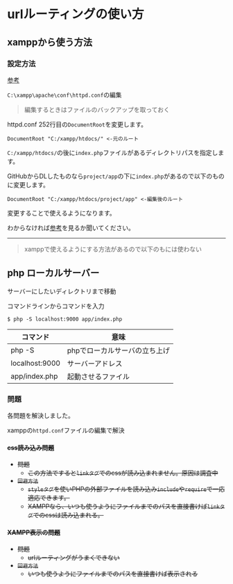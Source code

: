 # urlルーティングの使い方

## xamppから使う方法

### 設定方法

[参考][link]

`C:\xampp\apache\conf\httpd.conf`の編集
> 編集するときはファイルのバックアップを取っておく


httpd.conf 252行目の`DocumentRoot`を変更します。
```
DocumentRoot "C:/xampp/htdocs/" <-元のルート
```

`C:/xampp/htdocs/`の後に`index.php`ファイルがあるディレクトリパスを指定します。


GitHubからDLしたものなら`project/app`の下に`index.php`があるので以下のものに変更します。

```
DocumentRoot "C:/xampp/htdocs/project/app" <-編集後のルート
```

変更することで使えるようになります。

わからなければ[参考][link]を見るか聞いてください。

---

> xamppで使えるようにする方法があるので以下のもには使わない

## php ローカルサーバー

サーバーにしたいディレクトリまで移動

コマンドラインからコマンドを入力

```
$ php -S localhost:9000 app/index.php
```

|コマンド|意味|
|--|--|
|php -S|phpでローカルサーバの立ち上げ|
|localhost:9000|サーバーアドレス|
|app/index.php|起動させるファイル|



### 問題

各問題を解決しました。

xamppの`httpd.conf`ファイルの編集で解決

#### ~~css読み込み問題~~

* ~~問題~~
    * ~~この方法ですると`linkタグ`でのcssが読み込まれません。原因は調査中~~
* ~~`回避方法`~~
    * ~~`styleタグ`を使いPHPの外部ファイルを読み込み`include`や`require`で一応適応できます。~~
    *  ~~XAMPPなら、いつも使うようにファイルまでのパスを直接書けば`linkタグ`でのcssは読み込まれる。~~

#### ~~XAMPP表示の問題~~

* ~~問題~~
    * ~~urlルーティングがうまくできない~~
* ~~`回避方法`~~
    * ~~いつも使うようにファイルまでのパスを直接書けば表示される~~



[link]:https://smartlife-weblog.com/programing/xampp-document-root-change.html#:~:text=%E4%BF%9D%E5%AD%98%E3%81%97%E3%81%BE%E3%81%99%E3%80%82-,hosts%E3%82%92%E7%B7%A8%E9%9B%86%E3%81%99%E3%82%8B%EF%BC%88windows%E5%86%85%E3%81%AE%E3%83%95%E3%82%A1%E3%82%A4%E3%83%AB%EF%BC%89,WordPress%E3%81%AE%E3%83%88%E3%83%83%E3%83%97%E3%83%9A%E3%83%BC%E3%82%B8%E3%81%8C%E8%A1%A8%E7%A4%BA%E3%81%95%E3%81%A6%E3%81%84%E3%82%8C%E3%81%B0%E5%AE%8C%E4%BA%86%E3%81%A7%E3%81%99%E3%80%82,-%E3%83%89%E3%82%AD%E3%83%A5%E3%83%A1%E3%83%B3%E3%83%88%E3%83%AB%E3%83%BC%E3%83%88%E4%BB%A5%E5%A4%96
